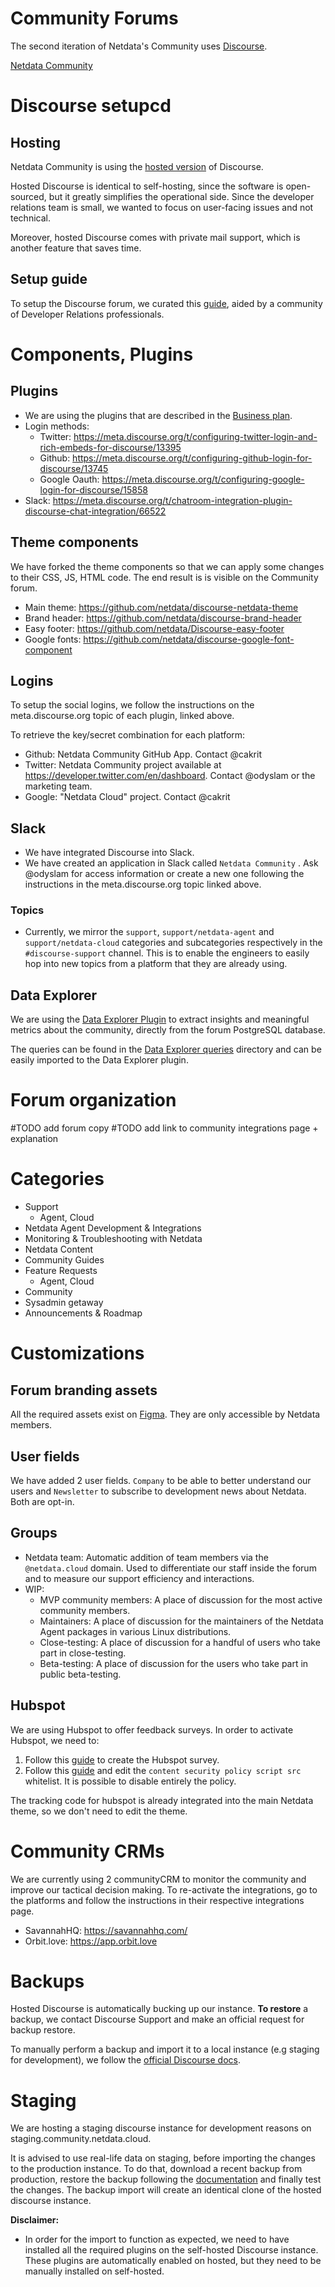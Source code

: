 # Community Forums

The second iteration of Netdata's Community uses [Discourse](https://github.com/discourse/discourse).

[Netdata Community](https://community.netdata.cloud)

# Discourse setupcd 

## Hosting
Netdata Community is using the [hosted version](https://www.discourse.org/pricing) of Discourse.

Hosted Discourse is identical to self-hosting, since the software is open-sourced, but it greatly simplifies the operational side. Since the developer relations team is small, we wanted to focus on user-facing issues and not technical.

Moreover, hosted Discourse comes with private mail support, which is another feature that saves time.

## Setup guide

To setup the Discourse forum, we curated this [guide](https://github.com/OdysLam/devrel-resources/blob/main/Discourse.md), aided by a community of Developer Relations professionals.

# Components, Plugins

## Plugins

- We are using the plugins that are described in the [Business plan](https://www.discourse.org/plugins#business).
- Login methods:
  - Twitter: https://meta.discourse.org/t/configuring-twitter-login-and-rich-embeds-for-discourse/13395
  - Github: https://meta.discourse.org/t/configuring-github-login-for-discourse/13745
  - Google Oauth: https://meta.discourse.org/t/configuring-google-login-for-discourse/15858
- Slack: https://meta.discourse.org/t/chatroom-integration-plugin-discourse-chat-integration/66522


## Theme components

We have forked the theme components so that we can apply some changes to their CSS, JS, HTML code. The end result is is visible on the Community forum.

-  Main theme: https://github.com/netdata/discourse-netdata-theme
-  Brand header: https://github.com/netdata/discourse-brand-header
-  Easy footer: https://github.com/netdata/Discourse-easy-footer
-  Google fonts: https://github.com/netdata/discourse-google-font-component


## Logins

To setup the social logins, we follow the instructions on the meta.discourse.org topic of each plugin, linked above. 

To retrieve the key/secret combination for each platform:
- Github: Netdata Community GitHub App. Contact @cakrit
- Twitter: Netdata Community project available at https://developer.twitter.com/en/dashboard. Contact @odyslam or the marketing team.
- Google: "Netdata Cloud" project. Contact @cakrit

## Slack

- We have integrated Discourse into Slack. 
- We have created an application in Slack called `Netdata Community` . Ask @odyslam for access information or create a new one following the instructions in the meta.discourse.org topic linked above.

### Topics

- Currently, we mirror the `support`, `support/netdata-agent` and `support/netdata-cloud` categories and subcategories respectively in the `#discourse-support` channel. This is to enable the engineers to easily hop into new topics from a platform that they are already using.

## Data Explorer
We are using the [Data Explorer Plugin](https://meta.discourse.org/t/data-explorer-plugin/32566) to extract insights and meaningful metrics about the community, directly from the forum PostgreSQL database.

The queries can be found in the [Data Explorer queries](/community/Data-Explorer-queries) directory and can be easily imported to the Data Explorer plugin.

# Forum organization

#TODO add forum copy
#TODO add link to community integrations page + explanation

# Categories

- Support
  - Agent, Cloud
- Netdata Agent Development & Integrations
- Monitoring & Troubleshooting with Netdata
- Netdata Content
- Community Guides
- Feature Requests
  - Agent, Cloud
- Community 
- Sysadmin getaway
- Announcements & Roadmap

# Customizations

## Forum branding assets

All the required assets exist on [Figma](https://www.figma.com/file/h1eC0Puk7HpMTUccF7OVXg/New-Forum-Assets?node-id=2%3A42). They are only accessible by Netdata members.

## User fields

We have added 2 user fields. `Company` to be able to better understand our users and `Newsletter` to subscribe to development news about Netdata. Both are opt-in.

## Groups

- Netdata team: Automatic addition of team members via the `@netdata.cloud` domain. Used to differentiate our staff inside the forum and to measure our support efficiency and interactions.
- WIP:
  - MVP community members: A place of discussion for the most active community members.
  - Maintainers: A place of discussion for the maintainers of the Netdata Agent packages in various Linux distributions.
  - Close-testing: A place of discussion for a handful of users who take part in close-testing.
  - Beta-testing: A place of discussion for the users who take part in public beta-testing.


## Hubspot

We are using Hubspot to offer feedback surveys. In order to activate Hubspot, we need to:
1) Follow this [guide](https://knowledge.hubspot.com/customer-feedback/create-and-send-customer-satisfaction-surveys) to create the Hubspot survey. 
2) Follow this [guide](https://meta.discourse.org/t/hubspot-chat-integration/128777) and edit the `content security policy script src` whitelist. It is possible to disable entirely the policy.

The tracking code for hubspot is already integrated into the main Netdata theme, so we don't need to edit the theme.

# Community CRMs

We are currently using 2 communityCRM to monitor the community and improve our tactical decision making. To re-activate the integrations, go to the platforms and follow the instructions in their respective integrations page.

- SavannahHQ: https://savannahhq.com/
- Orbit.love: https://app.orbit.love

# Backups

Hosted Discourse is automatically bucking up our instance. **To restore** a backup, we contact Discourse Support and make an official request for backup restore.

To manually perform a backup and import it to a local instance (e.g staging for development), we follow the [official Discourse docs](https://meta.discourse.org/t/create-download-and-restore-a-backup-of-your-discourse-database/122710).

# Staging

We are hosting a staging discourse instance for development reasons on staging.community.netdata.cloud.

It is advised to use real-life data on staging, before importing the changes to the production instance. To do that, download a recent backup from production, restore the backup following the [documentation](https://meta.discourse.org/t/create-download-and-restore-a-backup-of-your-discourse-database/122710) and finally test the changes. The backup import will create an identical clone of the hosted discourse instance.

**Disclaimer:**
- In order for the import to function as expected, we need to have installed all the required plugins on the self-hosted Discourse instance. These plugins are automatically enabled on hosted, but they need to be manually installed on self-hosted.
